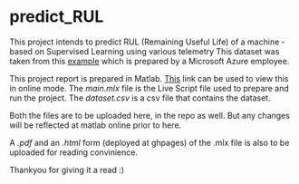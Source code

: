 # predict_RUL
This project intends to predict RUL (Remaining Useful Life) of a machine - based on Supervised Learning using various telemetry
This dataset was taken from this [example](https://gallery.azure.ai/Experiment/Predictive-Maintenance-Modelling-Guide-Experiment-1) which is prepared by a Microsoft Azure employee.

This project report is prepared in Matlab.
[This](https://drive.matlab.com/sharing/6fcdeed6-7480-402e-b26a-32bb5004d9aa) link can be used to view this in online mode.
The *main.mlx* file is the Live Script file used to prepare and run the project.
The *dataset.csv* is a csv file that contains the dataset.

Both the files are to be uploaded here, in the repo as well. But any changes will be reflected at matlab online prior to here.

A *.pdf* and an *.html* form (deployed at ghpages) of the .mlx file is also to be uploaded for reading convinience.

Thankyou for giving it a read :)
